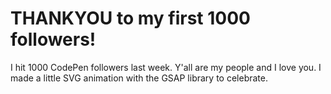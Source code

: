 
# THANKYOU to my first 1000 followers!

I hit 1000 CodePen followers last week. Y'all are my people and I love you. I made a little SVG animation with the GSAP library to celebrate.
